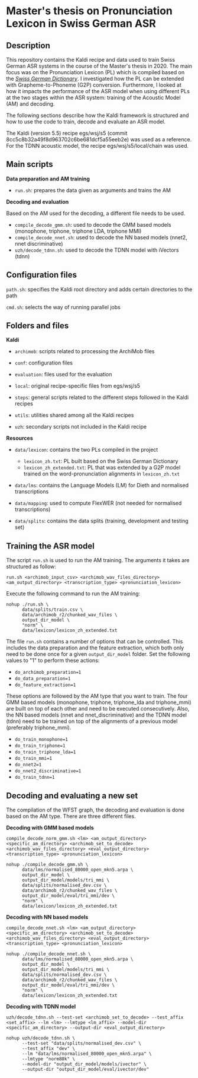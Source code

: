 # Master's thesis on Pronunciation Lexicon in Swiss German ASR

## Description

This repository contains the Kaldi recipe and data used to train Swiss German ASR systems in the course of the Master's thesis in 2020. The main focus was on the Pronunciation Lexicon (PL) which is compiled based on the [_Swiss German Dictionary_](https://www.spur.uzh.ch/en/departments/research/textgroup/Swisscom-s-Swiss-German-Dictionary.html). I investigated how the PL can be extended with Grapheme-to-Phoneme (G2P) conversion. Furthermore, I looked at how it impacts the performance of the ASR model when using different PLs at the two stages within the ASR system: training of the Acoustic Model (AM) and decoding.

The following sections describe how the Kaldi framework is structured and how to use the code to train, decode and evaluate an ASR model.

The Kaldi (version 5.5) recipe egs/wsj/s5 (commit 8cc5c8b32a49f8d963702c6be681dcf5a55eeb2e) was used as a reference. For the TDNN acoustic model, the recipe egs/wsj/s5/local/chain was used.

## Main scripts

**Data preparation and AM training**

- `run.sh`: prepares the data given as arguments and trains the AM

**Decoding and evaluation**

Based on the AM used for the decoding, a different file needs to be used.

- `compile_decode_gmm.sh`: used to decode the GMM based models (monophone, triphone, triphone LDA, triphone MMI)
- `compile_decode_nnet.sh`: used to decode the NN based models (nnet2, nnet discriminative)
- `uzh/decode_tdnn.sh`: used to decode the TDNN model with iVectors (tdnn)

## Configuration files

`path.sh`: specifies the Kaldi root directory and adds certain directories to the path

`cmd.sh`: selects the way of running parallel jobs

## Folders and files

**Kaldi**

- `archimob`: scripts related to processing the ArchiMob files

- `conf`: configuration files

- `evaluation`: files used for the evaluation

- `local`: original recipe-specific files from egs/wsj/s5

- `steps`: general scripts related to the different steps followed in the Kaldi recipes

- `utils`: utilities shared among all the Kaldi recipes

- `uzh`: secondary scripts not included in the Kaldi recipe

**Resources**

* `data/lexicon`: contains the two PLs compiled in the project

    - `lexicon_zh.txt`: PL built based on the Swiss German Dictionary
    - `lexicon_zh_extended.txt`: PL that was extended by a G2P model trained on the word-pronunciation alignments in `lexicon_zh.txt`

* `data/lms`: contains the Language Models (LM) for Dieth and normalised transcriptions

* `data/mapping`: used to compute FlexWER (not needed for normalised transcriptions)

* `data/splits`: contains the data splits (training, development and testing set)

## Training the ASR model

The script `run.sh` is used to run the AM training. The arguments it takes are structured as follow:

```
run.sh <archimob_input_csv> <archimob_wav_files_directory> <am_output_directory> <transcription_type> <pronunciation_lexicon>
```

Execute the following command to run the AM training:

```
nohup ./run.sh \
      data/splits/train.csv \
      data/archimob_r2/chunked_wav_files \
      output_dir_model \
      "norm" \
      data/lexicon/lexicon_zh_extended.txt
```

The file `run.sh` contains a number of options that can be controlled. This includes the data preparation and the feature extraction, which both only need to be done once for a given `output_dir_model` folder. Set the following values to "1" to perform these actions:

- `do_archimob_preparation=1`
- `do_data_preparation=1`
- `do_feature_extraction=1`

These options are followed by the AM type that you want to train. The four GMM based models (monophone, triphone, triphone_lda and triphone_mmi) are built on top of each other and need to be executed consecutively. Also, the NN based models (nnet and nnet_discriminative) and the TDNN model (tdnn) need to be trained on top of the alignments of a previous model (preferably triphone_mmi).

- `do_train_monophone=1`
- `do_train_triphone=1`
- `do_train_triphone_lda=1`
- `do_train_mmi=1`
- `do_nnet2=1`
- `do_nnet2_discriminative=1`
- `do_train_tdnn=1`

## Decoding and evaluating a new set

The compilation of the WFST graph, the decoding and evaluation is done based on the AM type. There are three different files.

**Decoding with GMM based models**

```
compile_decode_norm_gmm.sh <lm> <am_output_directory> <specific_am_directory> <archimob_set_to_decode> <archimob_wav_files_directory> <eval_output_directory> <transcription_type> <pronunciation_lexicon>
```

```
nohup ./compile_decode_gmm.sh \
      data/lms/normalised_80000_open_mkn5.arpa \
      output_dir_model \
      output_dir_model/models/tri_mmi \
      data/splits/normalised_dev.csv \
      data/archimob_r2/chunked_wav_files \
      output_dir_model/eval/tri_mmi/dev \
      "norm" \
      data/lexicon/lexicon_zh_extended.txt
```

**Decoding with NN based models**

```
compile_decode_nnet.sh <lm> <am_output_directory> <specific_am_directory> <archimob_set_to_decode> <archimob_wav_files_directory> <eval_output_directory> <transcription_type> <pronunciation_lexicon>
```

```
nohup ./compile_decode_nnet.sh \
      data/lms/normalised_80000_open_mkn5.arpa \
      output_dir_model \
      output_dir_model/models/tri_mmi \
      data/splits/normalised_dev.csv \
      data/archimob_r2/chunked_wav_files \
      output_dir_model/eval/tri_mmi/dev \
      "norm" \
      data/lexicon/lexicon_zh_extended.txt
```

**Decoding with TDNN model**

```
uzh/decode_tdnn.sh --test-set <archimob_set_to_decode> --test_affix <set_affix> --lm <lm> --lmtype <lm_affix> --model-dir <specific_am_directory> --output-dir <eval_output_directory>
```

```
nohup uzh/decode_tdnn.sh \
      --test-set "data/splits/normalised_dev.csv" \
      --test_affix "dev" \
      --lm "data/lms/normalised_80000_open_mkn5.arpa" \
      --lmtype "norm80k" \
      --model-dir "output_dir_model/models/ivector" \
      --output-dir "output_dir_model/eval/ivector/dev"
```